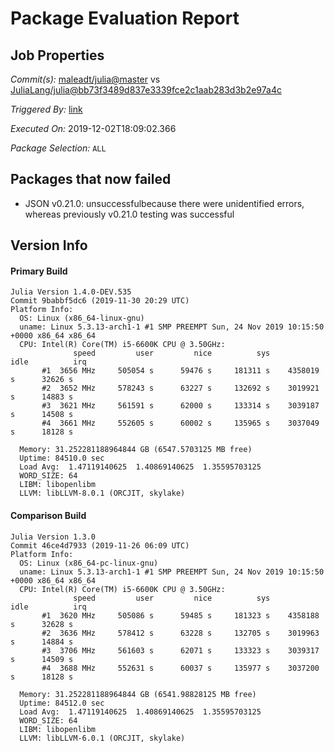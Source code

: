 # Package Evaluation Report

## Job Properties

*Commit(s):* [maleadt/julia@master](https://github.com/maleadt/julia/commit/master) vs [JuliaLang/julia@bb73f3489d837e3339fce2c1aab283d3b2e97a4c](https://github.com/JuliaLang/julia/commit/bb73f3489d837e3339fce2c1aab283d3b2e97a4c)

*Triggered By:* [link](https://www.test.com)

*Executed On:* 2019-12-02T18:09:02.366

*Package Selection:* `ALL`

## Packages that now failed

- JSON v0.21.0: unsuccessfulbecause there were unidentified errors, whereas previously v0.21.0 testing was successful

## Version Info

#### Primary Build

```
Julia Version 1.4.0-DEV.535
Commit 9babbf5dc6 (2019-11-30 20:29 UTC)
Platform Info:
  OS: Linux (x86_64-linux-gnu)
  uname: Linux 5.3.13-arch1-1 #1 SMP PREEMPT Sun, 24 Nov 2019 10:15:50 +0000 x86_64 x86_64
  CPU: Intel(R) Core(TM) i5-6600K CPU @ 3.50GHz: 
              speed         user         nice          sys         idle          irq
       #1  3656 MHz     505054 s      59476 s     181311 s    4358019 s      32626 s
       #2  3652 MHz     578243 s      63227 s     132692 s    3019921 s      14883 s
       #3  3621 MHz     561591 s      62000 s     133314 s    3039187 s      14508 s
       #4  3661 MHz     552605 s      60002 s     135965 s    3037049 s      18128 s
       
  Memory: 31.252281188964844 GB (6547.5703125 MB free)
  Uptime: 84510.0 sec
  Load Avg:  1.47119140625  1.40869140625  1.35595703125
  WORD_SIZE: 64
  LIBM: libopenlibm
  LLVM: libLLVM-8.0.1 (ORCJIT, skylake)

```

#### Comparison Build

```
Julia Version 1.3.0
Commit 46ce4d7933 (2019-11-26 06:09 UTC)
Platform Info:
  OS: Linux (x86_64-pc-linux-gnu)
  uname: Linux 5.3.13-arch1-1 #1 SMP PREEMPT Sun, 24 Nov 2019 10:15:50 +0000 x86_64 x86_64
  CPU: Intel(R) Core(TM) i5-6600K CPU @ 3.50GHz: 
              speed         user         nice          sys         idle          irq
       #1  3620 MHz     505086 s      59485 s     181323 s    4358188 s      32628 s
       #2  3636 MHz     578412 s      63228 s     132705 s    3019963 s      14884 s
       #3  3706 MHz     561603 s      62071 s     133323 s    3039317 s      14509 s
       #4  3688 MHz     552631 s      60037 s     135977 s    3037200 s      18128 s
       
  Memory: 31.252281188964844 GB (6541.98828125 MB free)
  Uptime: 84512.0 sec
  Load Avg:  1.47119140625  1.40869140625  1.35595703125
  WORD_SIZE: 64
  LIBM: libopenlibm
  LLVM: libLLVM-6.0.1 (ORCJIT, skylake)

```
